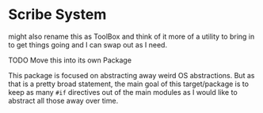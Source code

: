 # Scribe System

might also rename this as ToolBox and think of it more of a utility to bring in to get things going and I can swap out as I need.

TODO Move this into its own Package

This package is focused on abstracting away weird OS abstractions. But as that is a pretty broad statement, the main goal of this target/package is to keep as many `#if` directives out of the main modules as I would like to abstract all those away over time.
